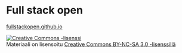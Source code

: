 # Full stack open

[fullstackopen.github.io](fullstackopen.github.io)

<a rel="license" href="http://creativecommons.org/licenses/by-nc-sa/3.0/">
  <img alt="Creative Commons -lisenssi" style="border-width:0" src="https://i.creativecommons.org/l/by-nc-sa/3.0/88x31.png"
  />
</a>
<br/> Materiaali on lisensoitu
<a rel="license" href="http://creativecommons.org/licenses/by-nc-sa/3.0/">Creative Commons BY-NC-SA 3.0 -lisenssillä</a>